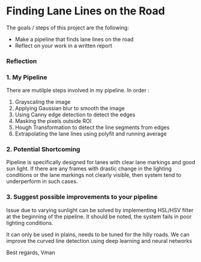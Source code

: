 # **Finding Lane Lines on the Road** 


The goals / steps of this project are the following:
* Make a pipeline that finds lane lines on the road
* Reflect on your work in a written report


### Reflection

### 1. My Pipeline

There are mutilple steps involved in my pipeline. In order :
1. Grayscaling the image
2. Applying Gaussian blur to smooth the image
3. Using Canny edge detection to detect the edges
4. Masking the pixels outside ROI
5. Hough Transformation to detect the line segments from edges
6. Extrapolating the lane lines using polyfit and running average


### 2. Potential Shortcoming

Pipeline is specifically designed for lanes with clear lane markings and good sun light. If there are any frames with drastic change in the lighting conditions or the lane markings not clearly visible, then system tend to underperform in such cases.


### 3. Suggest possible improvements to your pipeline

Issue due to varying sunlight can be solved by implementing HSL/HSV filter at the beginning of the pipeline. It should be noted, the system fails in poor lighting conditions.

It can only be used in plains, needs to be tuned for the hilly roads. We can improve the curved line detection using deep learning and neural networks

Best regards,
Vman
